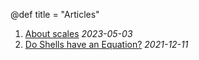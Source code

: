 @def title = "Articles"

1. [About scales](./scale) *2023-05-03*
1. [Do Shells have an Equation?](./shell) *2021-12-11*
